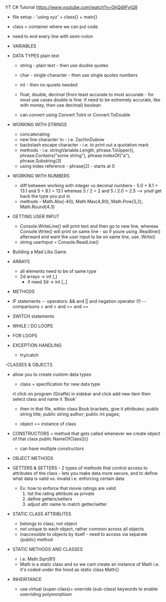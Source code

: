 YT C# Tutorial
https://www.youtube.com/watch?v=GhQdlIFylQ8

- file setup - 'using xyz' + class{} + main{}

- class = container where we can put code

- need to end every line with semi-colon

- VARIABLES

- DATA TYPES
plain text
  - string - plain text - then use double quotes
  - char - single character - then use single quotes
numbers
  - int - then no quoets needed
  - float, double, decimal (from least accurate to most accurate - for most use cases double is fine. if need to be extremely accurate, like with money, then use decimal)
boolean

  - can convert using Convert.ToInt or Convert.ToDouble

- WORKING WITH STRINGS
    - concatenating
    - new line character \n - i.e. Zach\nDubow
    - backslash escape character - i.e. to print out a quotation mark
    - methods - i.e. stringVariable.Length, phrase.ToUpper(), phrase.Contains("some string"), phrase.IndexOf("a"), phrase.Substring(3)
    - using index reference - phrase[2] - starts at 0

- WORKING WITH NUMBERS
    - diff between working with integer vs decimal numbers - 5.0 + 8.1 = 13.1 and 5 + 8.1 = 13.1 whereas 5 / 2 = 2 and 5 / 2.0 = 2.5 --> youll get back the type you put in
    - methods - Math.Abs(-40), Math.Max(4,90), Math.Pow(3,2), Math.Round(4.3)

- GETTING USER INPUT
    - Console.WriteLine() will print text and then go to new line, whereas Console.Write() will print on same line - so if youre using .Readline() afterward and want the user input to be on same line, use .Write()
    - string userInput = Console.ReadLine()

- Building a Mad Libs Game

- ARRAYS
  - all elements need to be of same type
  - 2d arrays -> int [,]
    - if need 3d -> int [,,]

- METHODS
  
- IF statements
    -- operators: && and || and negation operator (!)
    -- comparisons < and > and <= and == 

- SWITCH statements

- WHILE / DO LOOPS

- FOR LOOPS

- EXCEPTION HANDLING
  - try/catch

-CLASSES & OBJECTS
  - allow you to create custom data types
    - class = specification for new data type

    rt click on program (Giraffe) in sidebar and click add new item then select class and name it 'Book'
      - then in that file, within class Book brackets, give it attributes:
        public string title;
        public string author;
        public int pages;

    - object == instance of class
  - CONSTRUCTORS = method that gets called whenever we create object of that class
    public NameOfClass(){}
    - can have multiple constructors
  - OBJECT METHODS
  - GETTERS & SETTERS - 2 types of methods that control access to attributes of the class - lets you make data more secure, and to define what data is valid vs. invalid i.e. enforcing certain data
    - Ex: how to enforce that movie ratings are valid
      1. list the rating attribute as private
      2. define getters/setters
      3. adjust attr name to match getter/setter
  - STATIC CLASS ATTRIBUTES
    - belongs to class, not object
    - not unique to each object, rather common across all objects
    - inaccessible to objects by itself - need to access via separate (public) method
  - STATIC METHODS AND CLASSES
    - i.e. Math.Sqrt(81)
    - Math is a static class and so we cant create an instance of Math
      i.e. it's coded under the hood as static class Math{}
  - INHERITANCE
    - use virtual (super-class)+ override (sub-class) keywords to enable overriding polymorphism

